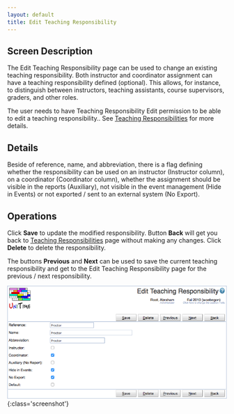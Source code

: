 ```yaml
---
layout: default
title: Edit Teaching Responsibility
---
```



## Screen Description


 The Edit Teaching Responsibility page can be used to change an existing teaching responsibility. Both instructor and coordinator assignment can have a teaching responsibility defined (optional). This allows, for instance, to distinguish between instructors, teaching assistants, course supervisors, graders, and other roles.


 The user needs to have Teaching Responsibility Edit permission to be able to edit a teaching responsibility.. See [Teaching Responsibilities](teaching-responsibilities) for more details.

## Details


 Beside of reference, name, and abbreviation, there is a flag defining whether the responsibility can be used on an instructor (Instructor column), on a coordinator (Coordinator column), whether the assignment should be visible in the reports (Auxiliary), not visible in the event management (Hide in Events) or not exported / sent to an external system (No Export).

## Operations


 Click **Save** to update the modified responsibility. Button **Back** will get you back to [Teaching Responsibilities](teaching-responsibilities) page without making any changes. Click **Delete** to delete the responsibility.


 The buttons **Previous** and **Next** can be used to save the current teaching responsibility and get to the Edit Teaching Responsibility page for the previous / next responsibility.


![Edit Teaching Responsibility](images/edit-teaching-responsibility-1.png){:class='screenshot'}
